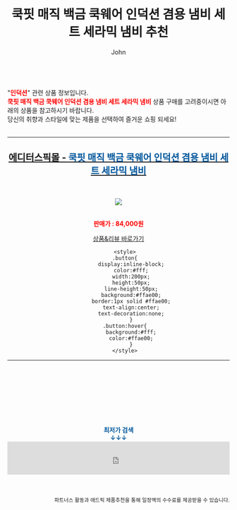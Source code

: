 ﻿---
layout: post
title:  "쿡핏 매직 백금 쿡웨어 인덕션 겸용 냄비 세트 세라믹 냄비 추천"
author: John
categories: [ 인덕션 ]
tags: [ 인덕션, 인덕션가격, 인덕션 하이라이트, 인덕션 냄비, 인덕션 뜻, 인덕션 원리, 인덕션 사용법, 인덕션 전기요금, 인덕션 하이라이트 차이, 인덕션 추천 ]
image: https://editorspick.hgodo.com/img/goods/22/01/04/1000002069/1000002069_detail_051.jpg 
description: "쿡핏 매직 백금 쿡웨어 인덕션 겸용 냄비 세트 세라믹 냄비 추천 관련 상품으로 가장 고객 선호도가 높은 제품입니다."
toc: true
toc_sticky: true
---

<br>
"<b><font color='#ff0000'>인덕션</font></b>" 관련 상품 정보입니다.
<br>
<b><font color='#ff0000'>쿡핏 매직 백금 쿡웨어 인덕션 겸용 냄비 세트 세라믹 냄비</font></b> 상품 구매를 고려중이시면 아래의 상품을 참고하시기 바랍니다.
<br>
당신의 취향과 스타일에 맞는 제품을 선택하여 즐거운 쇼핑 되세요!
<br><br>
<hr>
<p>
    
<center><h2><a href="https://nico.kr/MLjSwW" target="_blank"><b>에디터스픽몰 - <font color='#01579B'>쿡핏 매직 백금 쿡웨어 인덕션 겸용 냄비 세트 세라믹 냄비</font></b></a></h2><br>

<a href="https://nico.kr/MLjSwW" target="_blank"><img src="https://editorspick.hgodo.com/img/goods/22/01/04/1000002069/1000002069_detail_051.jpg"></a><br><br>

<b><font color='#ff0000'>판매가 : 84,000원 </font></b><br>

<a href="https://nico.kr/MLjSwW" target="_blank" class="button">상품&리뷰 바로가기</a><p>

        <style>
        .button{
            display:inline-block;
            color:#fff;
            width:200px;
            height:50px;
            line-height:50px;
            background:#ffae00;
            border:1px solid #ffae00;
            text-align:center;
            text-decoration:none;
            }
        .button:hover{
            background:#fff;
            color:#ffae00;
            }
        </style>

<hr>

<br><br><br><br><br><br><br>
<center><b><font color='#01579B' size='medium'>최저가 검색<br>
↓↓↓</font></b></center>
<center><iframe src="https://coupa.ng/b1Tbjx" width="100%" height="75" frameborder="0" scrolling="no" referrerpolicy="unsafe-url"></iframe></center>
<br><br>
<p>
<small>
    <div align="right">파트너스 활동과 애드픽 제품추천을 통해 일정액의 수수료를 제공받을 수 있습니다.</div>
</small>
</p>
